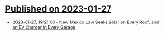 # [Published on 2023-01-27](index.md)

* [2023-01-27, 19:21:00](https://news.slashdot.org/story/23/01/27/1648224/new-mexico-law-seeks-solar-on-every-roof-and-an-ev-charger-in-every-garage?utm_source=rss1.0mainlinkanon&utm_medium=feed) - [New Mexico Law Seeks Solar on Every Roof, and an EV Charger in Every Garage](https://news.slashdot.org/story/23/01/27/1648224/new-mexico-law-seeks-solar-on-every-roof-and-an-ev-charger-in-every-garage?utm_source=rss1.0mainlinkanon&utm_medium=feed)

